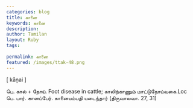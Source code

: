 ```yaml
---
categories: blog
title: கானை
keywords: கானை
description: 
author: Tamilan
layout: Ruby
tags: 
 
permalink: கானை
featured: /images/ttak-48.png
---
```

  
[ kāṉai ]  
  
பெ. கால் + நோய். Foot disease in cattle; காலிற்காணும் மாட்டுநோய்வகை.Loc  
பெ. பார். கானப்பேர். கானையம்பதி யடைந்தார் (திருவாலவா. 27, 31)